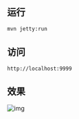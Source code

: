 ## 运行
```bash
mvn jetty:run
```

## 访问
`http://localhost:9999`

## 效果

![img](https://github.com/lai8206/form-submit-servlet/resource/show.gif)
